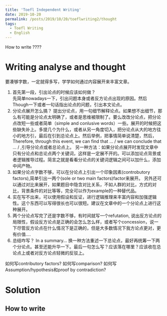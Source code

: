 ```yaml
---
title: 'Toefl Independent Writing'
date: 2019-10-20
permalink: /posts/2019/10/20/toeflwriting2/thought
tags:
  - Toefl Writing
  - English
---
```


How to write ???? 

Writing analyse and thought
======
要凑够字数，一定就得多写，学学如何通过内容展开来丰富文章。
1. 首先第一段，引出论点的时候应该如何做？<br>
  先简单nowadays一下，引出问题本身或者反方论点出现的原因。然后Though一下或者一句话指出论点的问题，引出本文论点。
2. 分论点展开怎么搞？
  提出分论点，用一句细节解释论点。如果想不出细节，那么有可能是分论点太明确了，或者是思维被限制了。要么改改分论点，把分论点改短一些或者简单（simple and conlusive words）一些。展开的时候把这些缺失补上。多提几个为什么，或者从另一角度切入，把分论点从大的地方往小的地方引，最后在引到总论点上。然后举例，把事情简单说清楚，然后，Therefore, through this event, we can find that ... / we can conclude that ... / ,引导分论点或者总论点上。
  另一种方法：如果分论点展开时发现文章中只有分论点和总论点两个关键词，这样是一定展不开的。可以添加论点背景或者逻辑推导过程。简言之就是看看分论点的关键词逻辑之间可以加什么，添加中间产物。
3. 如果分论点字数不够，可以在分论点上引出一个印象因素(controbutory factors),简单引出一两个(sole or two main factors)factor来展开。 另外还可以通过对比来展开，如果题目中隐含对比关系，不如人群的对比，方式的对比，背景条件的对比等等，完全可以作为example的一种替代品。
4. 实在写不出来，可以使用假设和反证，进行逻辑推理来丰富内容和加强逻辑性。这个东西可以写得很长也可以很短。建议在文章中的一个分论点上进行这种展开。
5. 两个分论点写完了还是字数不够，有时间就写一个refutation, 说出反方论点的局限性，假设反方论点是正确的会怎么怎么样，或者写个concession，说一下尽管反方论点在什么情况下是正确的，但是大多数情况下我方论点更对，更有价值....
6. 总结咋写？
    In a summary... 换一种方法重述一下总论点，最好再统筹一下两个分论点。甚至还能升华一下。最后一句怎么写？应该落在哪里？应该收在总论点上或者对反方论点轻微的反驳上。

如何写contributory factors? 如何写comparison? 如何写Assumption/hypothesis和proof by contradiction? 


Solution
======

## How to write
